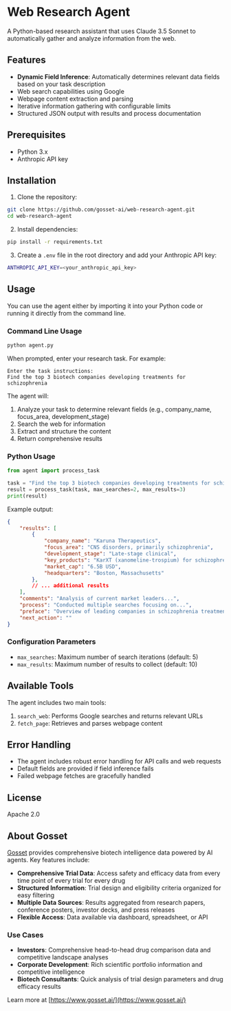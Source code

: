 # Web Research Agent

A Python-based research assistant that uses Claude 3.5 Sonnet to automatically gather and analyze information from the web.

## Features

- **Dynamic Field Inference**: Automatically determines relevant data fields based on your task description
- Web search capabilities using Google
- Webpage content extraction and parsing
- Iterative information gathering with configurable limits
- Structured JSON output with results and process documentation

## Prerequisites

- Python 3.x
- Anthropic API key

## Installation

1. Clone the repository:

```bash
git clone https://github.com/gosset-ai/web-research-agent.git
cd web-research-agent
```

2. Install dependencies:

```bash
pip install -r requirements.txt
```

3. Create a `.env` file in the root directory and add your Anthropic API key:

```bash
ANTHROPIC_API_KEY=<your_anthropic_api_key>
```

## Usage

You can use the agent either by importing it into your Python code or running it directly from the command line.

### Command Line Usage

```bash
python agent.py
```

When prompted, enter your research task. For example:
```
Enter the task instructions:
Find the top 3 biotech companies developing treatments for schizophrenia
```

The agent will:
1. Analyze your task to determine relevant fields (e.g., company_name, focus_area, development_stage)
2. Search the web for information
3. Extract and structure the content
4. Return comprehensive results

### Python Usage

```python
from agent import process_task

task = "Find the top 3 biotech companies developing treatments for schizophrenia"
result = process_task(task, max_searches=2, max_results=3)
print(result)
```

Example output:
```json
{
    "results": [
        {
            "company_name": "Karuna Therapeutics",
            "focus_area": "CNS disorders, primarily schizophrenia",
            "development_stage": "Late-stage clinical",
            "key_products": "KarXT (xanomeline-trospium) for schizophrenia",
            "market_cap": "6.5B USD",
            "headquarters": "Boston, Massachusetts"
        },
        // ... additional results
    ],
    "comments": "Analysis of current market leaders...",
    "process": "Conducted multiple searches focusing on...",
    "preface": "Overview of leading companies in schizophrenia treatment...",
    "next_action": ""
}
```

### Configuration Parameters

- `max_searches`: Maximum number of search iterations (default: 5)
- `max_results`: Maximum number of results to collect (default: 10)

## Available Tools

The agent includes two main tools:

1. `search_web`: Performs Google searches and returns relevant URLs
2. `fetch_page`: Retrieves and parses webpage content

## Error Handling

- The agent includes robust error handling for API calls and web requests
- Default fields are provided if field inference fails
- Failed webpage fetches are gracefully handled

## License

Apache 2.0

## About Gosset

[Gosset](https://www.gosset.ai/) provides comprehensive biotech intelligence data powered by AI agents. Key features include:

- **Comprehensive Trial Data**: Access safety and efficacy data from every time point of every trial for every drug
- **Structured Information**: Trial design and eligibility criteria organized for easy filtering
- **Multiple Data Sources**: Results aggregated from research papers, conference posters, investor decks, and press releases
- **Flexible Access**: Data available via dashboard, spreadsheet, or API

### Use Cases

- **Investors**: Comprehensive head-to-head drug comparison data and competitive landscape analyses
- **Corporate Development**: Rich scientific portfolio information and competitive intelligence
- **Biotech Consultants**: Quick analysis of trial design parameters and drug efficacy results

Learn more at [https://www.gosset.ai/](https://www.gosset.ai/)


